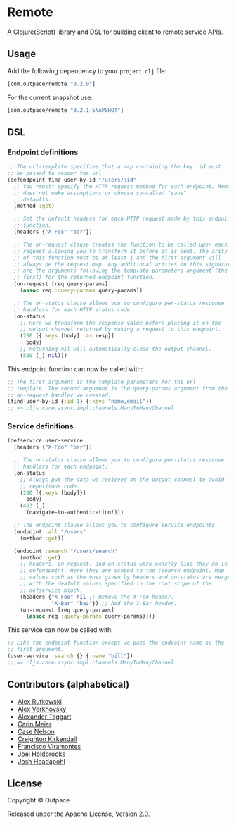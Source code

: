 # Remote

A Clojure(Script) library and DSL for building client to remote service
APIs.

## Usage

Add the following dependency to your `project.clj` file:

```clj
[com.outpace/remote "0.2.0"]
```

For the current snapshot use:

```clj
[com.outpace/remote "0.2.1-SNAPSHOT"]
```

## DSL

### Endpoint definitions

```clj
;; The url-template specifies that a map containing the key :id must
;; be passed to render the url.
(defendpoint find-user-by-id "/users/:id"
  ;; You *must* specify the HTTP request method for each endpoint. Remote
  ;; does not make assumptions or choose so-called "sane"
  ;; defaults.
  (method :get)

  ;; Set the default headers for each HTTP request made by this endpoint
  ;; function.
  (headers {"X-Foo" "bar"})

  ;; The on-request clause creates the function to be called upon each
  ;; request allowing you to transform it before it is sent. The arity
  ;; of this function must be at least 1 and the first argument will
  ;; always be the request map. Any additional arities in this signature
  ;; are the arguments following the template parameters argument (the
  ;; first) for the returned endpoint function.
  (on-request [req query-params]
    (assoc req :query-params query-params))

  ;; The on-status clause allows you to configure per-status response
  ;; handlers for each HTTP status code.
  (on-status
    ;; Here we transform the response value before placing it on the
    ;; output channel returned by making a request to this endpoint.
    (200 [{:keys [body] :as resp}]
      body)
    ;; Returning nil will automatically close the output channel.
    (500 [_] nil)))
```

This endpoint function can now be called with:

```clj
;; The first argument is the template parameters for the url
;; template. The second argument is the query-params argument from the
;; on-request handler we created.
(find-user-by-id {:id 1} {:keys "name,email"})
;; => cljs.core.async.impl.channels.ManyToManyChannel
```

### Service definitions

```clj
(defservice user-service
  (headers {"X-Foo" "bar"})

  ;; The on-status clause allows you to configure per-status response
  ;; handlers for each endpoint.
  (on-status
    ;; Always put the data we recieved on the output channel to avoid
    ;; repetitous code.
    (200 [{:keys [body]}]
      body)
    (403 [_]
      (navigate-to-authentication!)))

  ;; The endpoint clause allows you to configure service endpoints.
  (endpoint :all "/users"
    (method :get))

  (endpoint :search "/users/search"
    (method :get)
    ;; headers, on-request, and on-status work exactly like they do in
    ;; defendpoint. Here they are scoped to the :search endpoint. Map
    ;; values such as the ones given by headers and on-status are merged
    ;; with the deafult values specified in the root scope of the
    ;; defservice block.
    (headers {"X-Foo" nil ;; Remove the X-Foo header.
              "X-Bar" "baz"}) ;; Add the X-Bar header.
    (on-request [req query-params]
      (assoc req :query-params query-params))))
```

This service can now be called with:

```clj
;; Like the endpoint function except we pass the endpoint name as the
;; first argument.
(user-service :search {} {:name "bill"})
;; => cljs.core.async.impl.channels.ManyToManyChannel
```
## Contributors (alphabetical)

- [Alex Rutkowski](https://github.com/alexmarie)
- [Alex Verkhovsky](https://github.com/alexeyv)
- [Alexander Taggart](https://github.com/ataggart)
- [Carin Meier](https://github.com/gigasquid)
- [Case Nelson](https://github.com/snoe)
- [Creighton Kirkendall](https://github.com/ckirkendall)
- [Francisco Viramontes](https://github.com/kidpollo)
- [Joel Holdbrooks](https://github.com/noprompt)
- [Josh Headapohl](https://github.com/joshhead)

## License

Copyright © Outpace

Released under the Apache License, Version 2.0.
